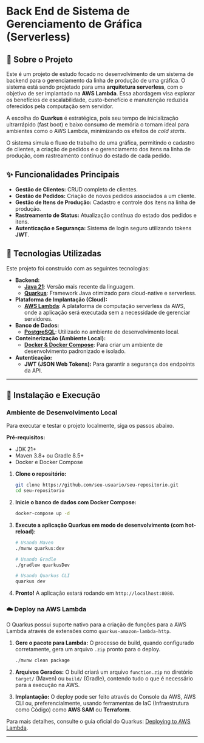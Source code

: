 # Back End de Sistema de Gerenciamento de Gráfica (Serverless)

## 📖 Sobre o Projeto

Este é um projeto de estudo focado no desenvolvimento de um sistema de backend para o gerenciamento da linha de produção de uma gráfica. O sistema está sendo projetado para uma **arquitetura serverless**, com o objetivo de ser implantado na **AWS Lambda**. Essa abordagem visa explorar os benefícios de escalabilidade, custo-benefício e manutenção reduzida oferecidos pela computação sem servidor.

A escolha do **Quarkus** é estratégica, pois seu tempo de inicialização ultrarrápido (fast boot) e baixo consumo de memória o tornam ideal para ambientes como o AWS Lambda, minimizando os efeitos de *cold starts*.

O sistema simula o fluxo de trabalho de uma gráfica, permitindo o cadastro de clientes, a criação de pedidos e o gerenciamento dos itens na linha de produção, com rastreamento contínuo do estado de cada pedido.

## ✨ Funcionalidades Principais

-   **Gestão de Clientes:** CRUD completo de clientes.
-   **Gestão de Pedidos:** Criação de novos pedidos associados a um cliente.
-   **Gestão de Itens de Produção:** Cadastro e controle dos itens na linha de produção.
-   **Rastreamento de Status:** Atualização contínua do estado dos pedidos e itens.
-   **Autenticação e Segurança:** Sistema de login seguro utilizando tokens **JWT**.

## 🚀 Tecnologias Utilizadas

Este projeto foi construído com as seguintes tecnologias:

-   **Backend:**
    -   [**Java 21**](https://www.oracle.com/java/): Versão mais recente da linguagem.
    -   [**Quarkus**](https://quarkus.io/): Framework Java otimizado para cloud-native e serverless.
-   **Plataforma de Implantação (Cloud):**
    -   [**AWS Lambda**](https://aws.amazon.com/lambda/): A plataforma de computação serverless da AWS, onde a aplicação será executada sem a necessidade de gerenciar servidores.
-   **Banco de Dados:**
    -   [**PostgreSQL**](https://www.postgresql.org/): Utilizado no ambiente de desenvolvimento local.
-   **Conteinerização (Ambiente Local):**
    -   [**Docker & Docker Compose**](https://www.docker.com/): Para criar um ambiente de desenvolvimento padronizado e isolado.
-   **Autenticação:**
    -   **JWT (JSON Web Tokens):** Para garantir a segurança dos endpoints da API.

---

## 🔧 Instalação e Execução

### Ambiente de Desenvolvimento Local

Para executar e testar o projeto localmente, siga os passos abaixo.

**Pré-requisitos:**
-   JDK 21+
-   Maven 3.8+ ou Gradle 8.5+
-   Docker e Docker Compose

1.  **Clone o repositório:**
    ```bash
    git clone https://github.com/seu-usuario/seu-repositorio.git
    cd seu-repositorio
    ```

2.  **Inicie o banco de dados com Docker Compose:**
    ```bash
    docker-compose up -d
    ```

3.  **Execute a aplicação Quarkus em modo de desenvolvimento (com hot-reload):**
    ```bash
    # Usando Maven
    ./mvnw quarkus:dev
    
    # Usando Gradle
    ./gradlew quarkusDev

    # Usando Quarkus CLI
    quarkus dev
    ```

4.  **Pronto!** A aplicação estará rodando em `http://localhost:8080`.

### ☁️ Deploy na AWS Lambda

O Quarkus possui suporte nativo para a criação de funções para a AWS Lambda através de extensões como `quarkus-amazon-lambda-http`.

1.  **Gere o pacote para Lambda:**
    O processo de build, quando configurado corretamente, gera um arquivo `.zip` pronto para o deploy.
    ```bash
    ./mvnw clean package
    ```

2.  **Arquivos Gerados:** O build criará um arquivo `function.zip` no diretório `target/` (Maven) ou `build/` (Gradle), contendo tudo o que é necessário para a execução na AWS.

3.  **Implantação:** O deploy pode ser feito através do Console da AWS, AWS CLI ou, preferencialmente, usando ferramentas de IaC (Infraestrutura como Código) como **AWS SAM** ou **Terraform**.

Para mais detalhes, consulte o guia oficial do Quarkus: [Deploying to AWS Lambda](https://quarkus.io/guides/aws-lambda).

---
